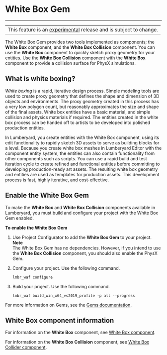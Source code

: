 # White Box Gem<a name="gem-white-box"></a>


****  

|  | 
| --- |
| This feature is an [experimental](https://docs.aws.amazon.com/lumberyard/latest/userguide/ly-glos-chap.html#experimental) release and is subject to change\.  | 

The White Box Gem provides two tools implemented as components; the **White Box** component, and the **White Box Collision** component\. You can use the **White Box** component to quickly sketch proxy geometry for your entities\. Use the **White Box Collision** component with the **White Box** component to provide a collision surface for PhysX simulations\. 

## What is white boxing?<a name="white-boxing"></a>

*White boxing* is a rapid, iterative design process\. Simple modeling tools are used to create proxy geometry that defines the shape and dimension of 3D objects and environments\. The proxy geometry created in this process has a very low polygon count, but reasonably approximates the size and shape of the final assets\. White box entities have a basic material, and simple collision and physics materials if required\. The entities created in the white box process can be handed off to artists to be developed into polished production entities\. 

In Lumberyard, you create entities with the White Box component, using its edit functionality to rapidly sketch 3D assets to serve as building blocks for a level\. Because you create white box meshes in Lumberyard Editor with the component entity system, the entities can also contain functionality from other components such as scripts\. You can use a rapid build and test iteration cycle to create refined and functional entities before committing to developing production\-ready art assets\. The resulting white box geometry and entities are used as templates for production assets\. This development process is fast, highly iterative, and cost\-effective\. 

 

## Enable the White Box Gem<a name="enable-gem-white-box"></a>

To make the **White Box** and **White Box Collision** components available in Lumberyard, you must build and configure your project with the White Box Gem enabled\. 

**To enable the White Box Gem**

1. Use Project Configurator to add the **White Box Gem** to your project\. 
**Note**  
The White Box Gem has no dependencies\. However, if you intend to use the **White Box Collision** component, you should also enable the PhysX Gem\. 

1. Configure your project\. Use the following command\.

   ```
   lmbr_waf configure
   ```

1. Build your project\. Use the following command\. 

   ```
   lmbr_waf build_win_x64_vs2019_profile -p all --progress
   ```

For more information on Gems, see the [Gems documentation](gems-system-gems.md)\. 

## White Box component information<a name="white-box-component-topics"></a>

For information on the **White Box** component, see [White Box component](component-white-box.md)\. 

For information on the **White Box Collision** component, see [White Box Collider component](component-white-box-collider.md)\. 